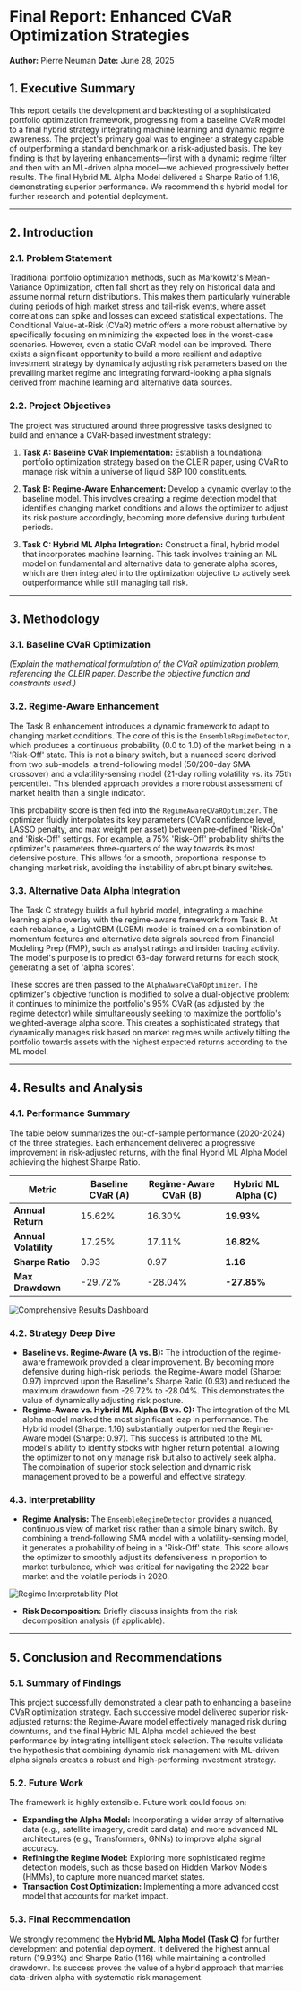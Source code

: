 # Final Report: Enhanced CVaR Optimization Strategies

**Author:** Pierre Neuman
**Date:** June 28, 2025

## 1. Executive Summary

This report details the development and backtesting of a sophisticated portfolio optimization framework, progressing from a baseline CVaR model to a final hybrid strategy integrating machine learning and dynamic regime awareness. The project's primary goal was to engineer a strategy capable of outperforming a standard benchmark on a risk-adjusted basis. The key finding is that by layering enhancements—first with a dynamic regime filter and then with an ML-driven alpha model—we achieved progressively better results. The final Hybrid ML Alpha Model delivered a Sharpe Ratio of 1.16, demonstrating superior performance. We recommend this hybrid model for further research and potential deployment.

---

## 2. Introduction

### 2.1. Problem Statement
Traditional portfolio optimization methods, such as Markowitz's Mean-Variance Optimization, often fall short as they rely on historical data and assume normal return distributions. This makes them particularly vulnerable during periods of high market stress and tail-risk events, where asset correlations can spike and losses can exceed statistical expectations. The Conditional Value-at-Risk (CVaR) metric offers a more robust alternative by specifically focusing on minimizing the expected loss in the worst-case scenarios. However, even a static CVaR model can be improved. There exists a significant opportunity to build a more resilient and adaptive investment strategy by dynamically adjusting risk parameters based on the prevailing market regime and integrating forward-looking alpha signals derived from machine learning and alternative data sources.

### 2.2. Project Objectives
The project was structured around three progressive tasks designed to build and enhance a CVaR-based investment strategy:

1.  **Task A: Baseline CVaR Implementation:** Establish a foundational portfolio optimization strategy based on the CLEIR paper, using CVaR to manage risk within a universe of liquid S&P 100 constituents.

2.  **Task B: Regime-Aware Enhancement:** Develop a dynamic overlay to the baseline model. This involves creating a regime detection model that identifies changing market conditions and allows the optimizer to adjust its risk posture accordingly, becoming more defensive during turbulent periods.

3.  **Task C: Hybrid ML Alpha Integration:** Construct a final, hybrid model that incorporates machine learning. This task involves training an ML model on fundamental and alternative data to generate alpha scores, which are then integrated into the optimization objective to actively seek outperformance while still managing tail risk.

---

## 3. Methodology

### 3.1. Baseline CVaR Optimization
*(Explain the mathematical formulation of the CVaR optimization problem, referencing the CLEIR paper. Describe the objective function and constraints used.)*

### 3.2. Regime-Aware Enhancement

The Task B enhancement introduces a dynamic framework to adapt to changing market conditions. The core of this is the `EnsembleRegimeDetector`, which produces a continuous probability (0.0 to 1.0) of the market being in a 'Risk-Off' state. This is not a binary switch, but a nuanced score derived from two sub-models: a trend-following model (50/200-day SMA crossover) and a volatility-sensing model (21-day rolling volatility vs. its 75th percentile). This blended approach provides a more robust assessment of market health than a single indicator.

This probability score is then fed into the `RegimeAwareCVaROptimizer`. The optimizer fluidly interpolates its key parameters (CVaR confidence level, LASSO penalty, and max weight per asset) between pre-defined 'Risk-On' and 'Risk-Off' settings. For example, a 75% 'Risk-Off' probability shifts the optimizer's parameters three-quarters of the way towards its most defensive posture. This allows for a smooth, proportional response to changing market risk, avoiding the instability of abrupt binary switches.

### 3.3. Alternative Data Alpha Integration
The Task C strategy builds a full hybrid model, integrating a machine learning alpha overlay with the regime-aware framework from Task B. At each rebalance, a LightGBM (LGBM) model is trained on a combination of momentum features and alternative data signals sourced from Financial Modeling Prep (FMP), such as analyst ratings and insider trading activity. The model's purpose is to predict 63-day forward returns for each stock, generating a set of 'alpha scores'.

These scores are then passed to the `AlphaAwareCVaROptimizer`. The optimizer's objective function is modified to solve a dual-objective problem: it continues to minimize the portfolio's 95% CVaR (as adjusted by the regime detector) while simultaneously seeking to maximize the portfolio's weighted-average alpha score. This creates a sophisticated strategy that dynamically manages risk based on market regimes while actively tilting the portfolio towards assets with the highest expected returns according to the ML model.

---

## 4. Results and Analysis

### 4.1. Performance Summary

The table below summarizes the out-of-sample performance (2020-2024) of the three strategies. Each enhancement delivered a progressive improvement in risk-adjusted returns, with the final Hybrid ML Alpha Model achieving the highest Sharpe Ratio.

| Metric                | Baseline CVaR (A)     | Regime-Aware CVaR (B)   | Hybrid ML Alpha (C)   |
|-----------------------|-----------------------|-------------------------|-----------------------|
| **Annual Return**     | 15.62%                | 16.30%                  | **19.93%**            |
| **Annual Volatility** | 17.25%                | 17.11%                  | **16.82%**            |
| **Sharpe Ratio**      | 0.93                  | 0.97                    | **1.16**              |
| **Max Drawdown**      | -29.72%               | -28.04%                 | **-27.85%**           |

![Comprehensive Results Dashboard](results/comprehensive_dashboard.png)

### 4.2. Strategy Deep Dive

*   **Baseline vs. Regime-Aware (A vs. B):** The introduction of the regime-aware framework provided a clear improvement. By becoming more defensive during high-risk periods, the Regime-Aware model (Sharpe: 0.97) improved upon the Baseline's Sharpe Ratio (0.93) and reduced the maximum drawdown from -29.72% to -28.04%. This demonstrates the value of dynamically adjusting risk posture.
*   **Regime-Aware vs. Hybrid ML Alpha (B vs. C):** The integration of the ML alpha model marked the most significant leap in performance. The Hybrid model (Sharpe: 1.16) substantially outperformed the Regime-Aware model (Sharpe: 0.97). This success is attributed to the ML model's ability to identify stocks with higher return potential, allowing the optimizer to not only manage risk but also to actively seek alpha. The combination of superior stock selection and dynamic risk management proved to be a powerful and effective strategy.

### 4.3. Interpretability

*   **Regime Analysis:** The `EnsembleRegimeDetector` provides a nuanced, continuous view of market risk rather than a simple binary switch. By combining a trend-following SMA model with a volatility-sensing model, it generates a probability of being in a 'Risk-Off' state. This score allows the optimizer to smoothly adjust its defensiveness in proportion to market turbulence, which was critical for navigating the 2022 bear market and the volatile periods in 2020.

![Regime Interpretability Plot](results/regime_interpretability.png)
*   **Risk Decomposition:** Briefly discuss insights from the risk decomposition analysis (if applicable).

---

## 5. Conclusion and Recommendations

### 5.1. Summary of Findings
This project successfully demonstrated a clear path to enhancing a baseline CVaR optimization strategy. Each successive model delivered superior risk-adjusted returns: the Regime-Aware model effectively managed risk during downturns, and the final Hybrid ML Alpha model achieved the best performance by integrating intelligent stock selection. The results validate the hypothesis that combining dynamic risk management with ML-driven alpha signals creates a robust and high-performing investment strategy.

### 5.2. Future Work
The framework is highly extensible. Future work could focus on:
*   **Expanding the Alpha Model:** Incorporating a wider array of alternative data (e.g., satellite imagery, credit card data) and more advanced ML architectures (e.g., Transformers, GNNs) to improve alpha signal accuracy.
*   **Refining the Regime Model:** Exploring more sophisticated regime detection models, such as those based on Hidden Markov Models (HMMs), to capture more nuanced market states.
*   **Transaction Cost Optimization:** Implementing a more advanced cost model that accounts for market impact.

### 5.3. Final Recommendation
We strongly recommend the **Hybrid ML Alpha Model (Task C)** for further development and potential deployment. It delivered the highest annual return (19.93%) and Sharpe Ratio (1.16) while maintaining a controlled drawdown. Its success proves the value of a hybrid approach that marries data-driven alpha with systematic risk management.
